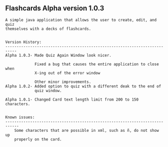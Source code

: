 Flashcards Alpha version 1.0.3
-------------------------------------------------------------------------------
    A simple java application that allows the user to create, edit, and quiz 
    themselves with a decks of flashcards.


    Version History:
    ---------------------------------------------------------------------------
    Alpha 1.0.3- Made Quiz Again Window look nicer.
    
                 Fixed a bug that causes the entire application to close when 
                 X-ing out of the error window
                 
                 Other minor improvements.
    Alpha 1.0.2- Added option to quiz with a different deak to the end of 
                 quiz window.
                 
    Alpha 1.0.1- Changed Card text length limit from 200 to 150 characters.


    Known issues:
    ----------------------------------------------------------------------------
        Some characters that are possible in xml, such as ñ, do not show up 
        properly on the card.
